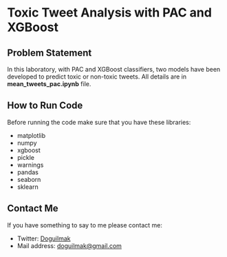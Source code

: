 
# Toxic Tweet Analysis with PAC and XGBoost

## Problem Statement

In this laboratory, with PAC and XGBoost classifiers, two models have been developed to predict toxic or non-toxic tweets. All details are in **mean_tweets_pac.ipynb** file.

## How to Run Code

Before running the code make sure that you have these libraries:

 - matplotlib
 - numpy
 - xgboost
 - pickle
 - warnings
 - pandas
 - seaborn
 - sklearn

## Contact Me

If you have something to say to me please contact me: 

 - Twitter: [Doguilmak](https://twitter.com/Doguilmak)  
 - Mail address: doguilmak@gmail.com
